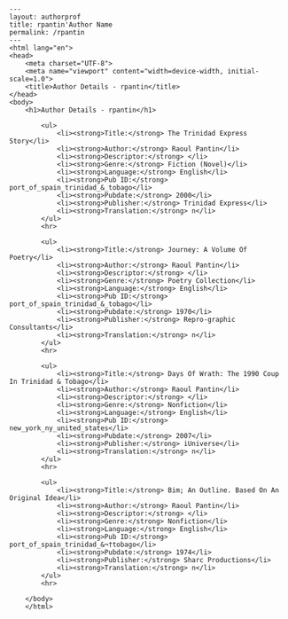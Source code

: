 
    ---
    layout: authorprof
    title: rpantin'Author Name 
    permalink: /rpantin
    ---
    <html lang="en">
    <head>
        <meta charset="UTF-8">
        <meta name="viewport" content="width=device-width, initial-scale=1.0">
        <title>Author Details - rpantin</title>
    </head>
    <body>
        <h1>Author Details - rpantin</h1>
        
            <ul>
                <li><strong>Title:</strong> The Trinidad Express Story</li>
                <li><strong>Author:</strong> Raoul Pantin</li>
                <li><strong>Descriptor:</strong> </li>
                <li><strong>Genre:</strong> Fiction (Novel)</li>
                <li><strong>Language:</strong> English</li>
                <li><strong>Pub ID:</strong> port_of_spain_trinidad_&_tobago</li>
                <li><strong>Pubdate:</strong> 2000</li>
                <li><strong>Publisher:</strong> Trinidad Express</li>
                <li><strong>Translation:</strong> n</li>
            </ul>
            <hr>
            
            <ul>
                <li><strong>Title:</strong> Journey: A Volume Of Poetry</li>
                <li><strong>Author:</strong> Raoul Pantin</li>
                <li><strong>Descriptor:</strong> </li>
                <li><strong>Genre:</strong> Poetry Collection</li>
                <li><strong>Language:</strong> English</li>
                <li><strong>Pub ID:</strong> port_of_spain_trinidad_&_tobago</li>
                <li><strong>Pubdate:</strong> 1970</li>
                <li><strong>Publisher:</strong> Repro-graphic Consultants</li>
                <li><strong>Translation:</strong> n</li>
            </ul>
            <hr>
            
            <ul>
                <li><strong>Title:</strong> Days Of Wrath: The 1990 Coup In Trinidad & Tobago</li>
                <li><strong>Author:</strong> Raoul Pantin</li>
                <li><strong>Descriptor:</strong> </li>
                <li><strong>Genre:</strong> Nonfiction</li>
                <li><strong>Language:</strong> English</li>
                <li><strong>Pub ID:</strong> new_york_ny_united_states</li>
                <li><strong>Pubdate:</strong> 2007</li>
                <li><strong>Publisher:</strong> iUniverse</li>
                <li><strong>Translation:</strong> n</li>
            </ul>
            <hr>
            
            <ul>
                <li><strong>Title:</strong> Bim; An Outline. Based On An Original Idea</li>
                <li><strong>Author:</strong> Raoul Pantin</li>
                <li><strong>Descriptor:</strong> </li>
                <li><strong>Genre:</strong> Nonfiction</li>
                <li><strong>Language:</strong> English</li>
                <li><strong>Pub ID:</strong> port_of_spain_trinidad_&¬†tobago</li>
                <li><strong>Pubdate:</strong> 1974</li>
                <li><strong>Publisher:</strong> Sharc Productions</li>
                <li><strong>Translation:</strong> n</li>
            </ul>
            <hr>
            
        </body>
        </html>
        